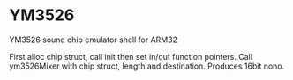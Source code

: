 # YM3526
YM3526 sound chip emulator shell for ARM32

First alloc chip struct, call init then set in/out function pointers.
Call ym3526Mixer with chip struct, length and destination.
Produces 16bit nono.
